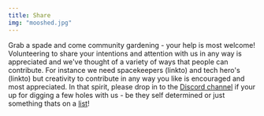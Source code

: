 ```yaml
---
title: Share
img: "mooshed.jpg"
---
```


Grab a spade and come community gardening - your help is most welcome!
Volunteering to share your intentions and attention with us in any way is appreciated and we've thought of a variety of ways that people can contribute. For instance we need spacekeepers (linkto) and tech hero's (linkto) but creativity to contribute in any way you like is encouraged and most appreciated.
In that spirit, please drop in to the [Discord channel](https://discord.gg/CTPJTNu) if your up for digging a few holes with us - be they self determined or just something thats on a [list](things_to_do)!
